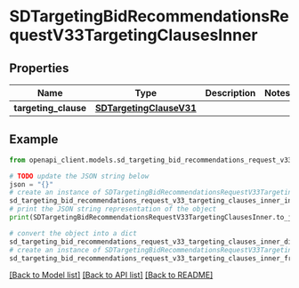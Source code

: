 # SDTargetingBidRecommendationsRequestV33TargetingClausesInner


## Properties

Name | Type | Description | Notes
------------ | ------------- | ------------- | -------------
**targeting_clause** | [**SDTargetingClauseV31**](SDTargetingClauseV31.md) |  | 

## Example

```python
from openapi_client.models.sd_targeting_bid_recommendations_request_v33_targeting_clauses_inner import SDTargetingBidRecommendationsRequestV33TargetingClausesInner

# TODO update the JSON string below
json = "{}"
# create an instance of SDTargetingBidRecommendationsRequestV33TargetingClausesInner from a JSON string
sd_targeting_bid_recommendations_request_v33_targeting_clauses_inner_instance = SDTargetingBidRecommendationsRequestV33TargetingClausesInner.from_json(json)
# print the JSON string representation of the object
print(SDTargetingBidRecommendationsRequestV33TargetingClausesInner.to_json())

# convert the object into a dict
sd_targeting_bid_recommendations_request_v33_targeting_clauses_inner_dict = sd_targeting_bid_recommendations_request_v33_targeting_clauses_inner_instance.to_dict()
# create an instance of SDTargetingBidRecommendationsRequestV33TargetingClausesInner from a dict
sd_targeting_bid_recommendations_request_v33_targeting_clauses_inner_from_dict = SDTargetingBidRecommendationsRequestV33TargetingClausesInner.from_dict(sd_targeting_bid_recommendations_request_v33_targeting_clauses_inner_dict)
```
[[Back to Model list]](../README.md#documentation-for-models) [[Back to API list]](../README.md#documentation-for-api-endpoints) [[Back to README]](../README.md)



